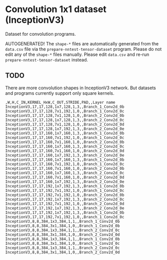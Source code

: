 # Convolution 1x1 dataset (InceptionV3)

Dataset for convolution programs.

AUTOGENERATED!
The `shape-*` files are automatically generated from the `data.csv` file via the `prepare-nntest-tensor-dataset` program.
Please do not edit any of the `shape-*` files manually. Please edit `data.csv` and re-run `prepare-nntest-tensor-dataset` instead.

## TODO
There are more convolution shapes in InceptionV3 network. But datasets and programs currently support only square kernels.
```
,W,H,C_IN,KERNEL_HxW,C_OUT,STRIDE,PAD,,Layer name
InceptionV3,17,17,128,1x7,128,1,3,,Branch_1_Conv2d_0b
InceptionV3,17,17,128,7x1,192,1,0,,Branch_1_Conv2d_0c
InceptionV3,17,17,128,7x1,128,1,0,,Branch_2_Conv2d_0b
InceptionV3,17,17,128,1x7,128,1,3,,Branch_2_Conv2d_0c
InceptionV3,17,17,128,7x1,128,1,0,,Branch_2_Conv2d_0d
InceptionV3,17,17,128,1x7,192,1,3,,Branch_2_Conv2d_0e
InceptionV3,17,17,160,1x7,160,1,3,,Branch_1_Conv2d_0b
InceptionV3,17,17,160,7x1,192,1,0,,Branch_1_Conv2d_0c
InceptionV3,17,17,160,7x1,160,1,0,,Branch_2_Conv2d_0b
InceptionV3,17,17,160,1x7,160,1,3,,Branch_2_Conv2d_0c
InceptionV3,17,17,160,7x1,160,1,0,,Branch_2_Conv2d_0d
InceptionV3,17,17,160,1x7,192,1,3,,Branch_2_Conv2d_0e
InceptionV3,17,17,160,1x7,160,1,3,,Branch_1_Conv2d_0b
InceptionV3,17,17,160,7x1,192,1,0,,Branch_1_Conv2d_0c
InceptionV3,17,17,160,7x1,160,1,0,,Branch_2_Conv2d_0b
InceptionV3,17,17,160,1x7,160,1,3,,Branch_2_Conv2d_0c
InceptionV3,17,17,160,7x1,160,1,0,,Branch_2_Conv2d_0d
InceptionV3,17,17,160,1x7,192,1,3,,Branch_2_Conv2d_0e
InceptionV3,17,17,192,1x7,192,1,3,,Branch_1_Conv2d_0b
InceptionV3,17,17,192,7x1,192,1,0,,Branch_1_Conv2d_0c
InceptionV3,17,17,192,7x1,192,1,0,,Branch_2_Conv2d_0b
InceptionV3,17,17,192,1x7,192,1,3,,Branch_2_Conv2d_0c
InceptionV3,17,17,192,7x1,192,1,0,,Branch_2_Conv2d_0d
InceptionV3,17,17,192,1x7,192,1,3,,Branch_2_Conv2d_0e
InceptionV3,17,17,192,1x7,192,1,3,,Branch_1_Conv2d_0b
InceptionV3,17,17,192,7x1,192,1,0,,Branch_1_Conv2d_0c
InceptionV3,8,8,384,1x3,384,1,1,,Branch_1_Conv2d_0b
InceptionV3,8,8,384,3x1,384,1,0,,Branch_1_Conv2d_0b
InceptionV3,8,8,384,1x3,384,1,1,,Branch_2_Conv2d_0c
InceptionV3,8,8,384,3x1,384,1,0,,Branch_2_Conv2d_0d
InceptionV3,8,8,384,1x3,384,1,1,,Branch_1_Conv2d_0b
InceptionV3,8,8,384,3x1,384,1,0,,Branch_1_Conv2d_0c
InceptionV3,8,8,384,1x3,384,1,1,,Branch_2_Conv2d_0c
InceptionV3,8,8,384,3x1,384,1,0,,Branch_2_Conv2d_0d
```